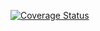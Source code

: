 [![Coverage Status](https://coveralls.io/repos/github/namenlose/HTWG.SE.Muehle/badge.svg?branch=master)](https://coveralls.io/github/namenlose/HTWG.SE.Muehle?branch=master)
